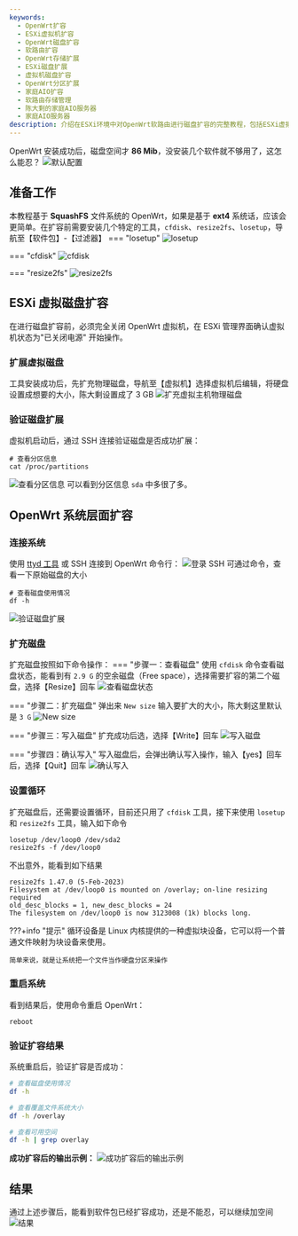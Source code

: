 ```yaml
---
keywords:
  - OpenWrt扩容
  - ESXi虚拟机扩容
  - OpenWrt磁盘扩容
  - 软路由扩容
  - OpenWrt存储扩展
  - ESXi磁盘扩展
  - 虚拟机磁盘扩容
  - OpenWrt分区扩展
  - 家庭AIO扩容
  - 软路由存储管理
  - 陈大剩的家庭AIO服务器
  - 家庭AIO服务器
description: 介绍在ESXi环境中对OpenWrt软路由进行磁盘扩容的完整教程，包括ESXi虚拟机设置、OpenWrt分区扩展和文件系统扩容等步骤。
---
```

OpenWrt 安装成功后，磁盘空间才 **86 Mib**，没安装几个软件就不够用了，这怎么能忍？
![默认配置](https://img.it927.com/aio/268.png)

## 准备工作
本教程基于 **SquashFS** 文件系统的 OpenWrt，如果是基于 **ext4** 系统话，应该会更简单。在扩容前需要安装几个特定的工具，`cfdisk`、`resize2fs`、`losetup`，导航至【软件包】-【过滤器】
=== "losetup"
    ![losetup](https://img.it927.com/aio/280.png)

=== "cfdisk"
    ![cfdisk](https://img.it927.com/aio/269.png)

=== "resize2fs"
    ![resize2fs](https://img.it927.com/aio/270.png)

## ESXi 虚拟磁盘扩容
在进行磁盘扩容前，必须完全关闭 OpenWrt 虚拟机，在 ESXi 管理界面确认虚拟机状态为"已关闭电源" 开始操作。
### 扩展虚拟磁盘
工具安装成功后，先扩充物理磁盘，导航至【虚拟机】选择虚拟机后编辑，将硬盘设置成想要的大小，陈大剩设置成了 3 GB
![扩充虚拟主机物理磁盘](https://img.it927.com/aio/271.png)

### 验证磁盘扩展
虚拟机启动后，通过 SSH 连接验证磁盘是否成功扩展：
```shell
# 查看分区信息
cat /proc/partitions
```
![查看分区信息](https://img.it927.com/aio/283.png)
可以看到分区信息 `sda` 中多很了多。
## OpenWrt 系统层面扩容
### 连接系统
使用 [ttyd 工具](install.md#ttyd) 或 SSH 连接到 OpenWrt 命令行：
![登录 SSH](https://img.it927.com/aio/272.png)
可通过命令，查看一下原始磁盘的大小
```shell
# 查看磁盘使用情况
df -h
```
![验证磁盘扩展](https://img.it927.com/aio/278.png)
### 扩充磁盘
扩充磁盘按照如下命令操作：
=== "步骤一：查看磁盘"
    使用 `cfdisk` 命令查看磁盘状态，能看到有 `2.9 G` 的空余磁盘（Free space），选择需要扩容的第二个磁盘，选择【Resize】回车
    ![查看磁盘状态](https://img.it927.com/aio/273.png)

=== "步骤二：扩充磁盘"
    弹出来 `New size` 输入要扩大的大小，陈大剩这里默认是 `3 G`
    ![New size](https://img.it927.com/aio/274.png)

=== "步骤三：写入磁盘"
    扩充成功后选，选择【Write】回车
    ![写入磁盘](https://img.it927.com/aio/275.png)

=== "步骤四：确认写入"
    写入磁盘后，会弹出确认写入操作，输入【yes】回车后，选择【Quit】回车
    ![确认写入](https://img.it927.com/aio/276.png)

### 设置循环
扩充磁盘后，还需要设置循环，目前还只用了 `cfdisk` 工具，接下来使用 `losetup` 和 `resize2fs` 工具，输入如下命令
```shell
losetup /dev/loop0 /dev/sda2
resize2fs -f /dev/loop0
```
不出意外，能看到如下结果
```
resize2fs 1.47.0 (5-Feb-2023)
Filesystem at /dev/loop0 is mounted on /overlay; on-line resizing required
old_desc_blocks = 1, new_desc_blocks = 24
The filesystem on /dev/loop0 is now 3123008 (1k) blocks long.
```
???+info "提示"
    循环设备是 Linux 内核提供的一种虚拟块设备，它可以将一个普通文件映射为块设备来使用。

    简单来说，就是让系统把一个文件当作硬盘分区来操作

### 重启系统
看到结果后，使用命令重启 OpenWrt：
```shell
reboot
```
### 验证扩容结果
系统重启后，验证扩容是否成功：
```bash
# 查看磁盘使用情况
df -h

# 查看覆盖文件系统大小
df -h /overlay

# 查看可用空间
df -h | grep overlay
```
**成功扩容后的输出示例：**
![成功扩容后的输出示例](https://img.it927.com/aio/282.png)

## 结果
通过上述步骤后，能看到软件包已经扩容成功，还是不能忍，可以继续加空间
![结果](https://img.it927.com/aio/281.png)
